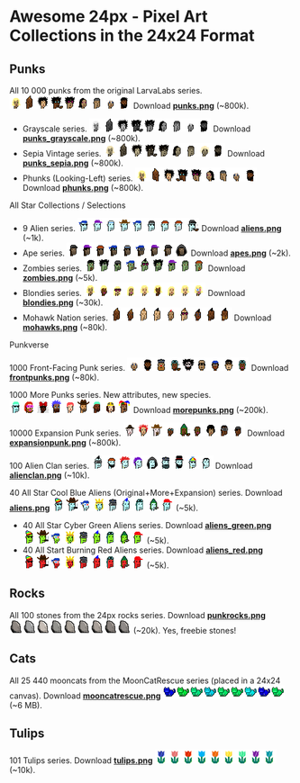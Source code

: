 

# Awesome 24px - Pixel Art Collections in the 24x24 Format


## Punks

All 10 000 punks from the original LarvaLabs series.  ![](i/punks-strip.png)    Download [**punks.png**](https://github.com/larvalabs/cryptopunks/blob/master/punks.png) (~800k).

- Grayscale series.  ![](i/punks_grayscale-strip.png) Download [**punks_grayscale.png**](https://github.com/cryptopunksnotdead/cryptopunks/blob/master/grayscale/i/punks_grayscale.png) (~800k).
- Sepia Vintage series.  ![](i/punks_sepia-strip.png)  Download [**punks_sepia.png**](https://github.com/cryptopunksnotdead/cryptopunks/blob/master/grayscale/i/punks_sepia.png) (~800k).
- Phunks (Looking-Left) series.   ![](i/phunks-strip.png)  Download [**phunks.png**](https://github.com/cryptopunksnotdead/programming-cryptopunks/blob/master/i/phunks.png) (~800k).

<!-- break -->

All Star Collections / Selections

- 9 Alien series.  ![](i/aliens-strip.png)   Download [**aliens.png**](https://github.com/cryptopunksnotdead/programming-cryptopunks/blob/master/i/aliens.png) (~1k).
- Ape series.   ![](i/apes-strip.png)   Download [**apes.png**](https://github.com/cryptopunksnotdead/programming-cryptopunks/blob/master/i/apes.png) (~2k).
- Zombies series.  ![](i/zombies-strip.png)    Download [**zombies.png**](https://github.com/cryptopunksnotdead/programming-cryptopunks/blob/master/i/zombies.png) (~5k).
- Blondies series.   ![](i/blondies-strip.png)   Download [**blondies.png**](https://github.com/cryptopunksnotdead/programming-cryptopunks/blob/master/i/blondies.png) (~30k).
- Mohawk Nation series.  ![](i/mohawks-strip.png)   Download [**mohawks.png**](https://github.com/cryptopunksnotdead/programming-cryptopunks/blob/master/i/mohawks.png) (~80k).

<!-- break -->

Punkverse

1000 Front-Facing Punk series.  ![](i/frontpunks-strip.png)    Download [**frontpunks.png**](https://github.com/cryptopunksnotdead/programming-cryptopunks/blob/master/i/frontpunks.png) (~80k).

1000 More Punks series. New attributes, new species.  ![](i/morepunks-strip.png)   Download [**morepunks.png**](https://github.com/cryptopunksnotdead/programming-cryptopunks/blob/master/i/morepunks.png) (~200k).

10000 Expansion Punk series.  ![](i/expansionpunks-strip.png)   Download [**expansionpunk.png**](https://expansionpunks.com/provenance/expansionpunks.png) (~800k).

100 Alien Clan series.  ![](i/alienclan-strip.png)   Download [**alienclan.png**](https://github.com/cryptopunksnotdead/programming-cryptopunks/blob/master/i/alienclan.png) (~10k).


40 All Star Cool Blue Aliens (Original+More+Expansion) series.  Download [**aliens.png**](https://github.com/cryptopunksnotdead/cryptopunks/blob/master/aliens/i/aliens-randomized.png)   ![](i/aliens_blue-strip.png)  (~5k).
- 40 All Star Cyber Green Aliens series.     Download [**aliens_green.png**](https://github.com/cryptopunksnotdead/cryptopunks/blob/master/aliens/i/aliens_green.png) ![](i/aliens_green-strip.png) (~5k).
- 40 All Start Burning Red Aliens series.    Download [**aliens_red.png**](https://github.com/cryptopunksnotdead/cryptopunks/blob/master/aliens/i/aliens_red.png) ![](i/aliens_red-strip.png)  (~5k).




## Rocks

All 100 stones from the 24px rocks series. Download  [**punkrocks.png**](https://github.com/cryptopunksnotdead/programming-cryptopunks/blob/master/i/punkrocks.png) ![](i/punkrocks-strip.png)   (~20k). Yes, freebie stones!


## Cats

All 25 440 mooncats from the MoonCatRescue series (placed in a 24x24 canvas). Download [**mooncatrescue.png**](https://github.com/cryptocopycats/awesome-mooncatrescue-bubble/blob/master/i/mooncatrescue.png)  ![](i/mooncatrescue-strip.png)  (~6 MB).



## Tulips

101 Tulips series. Download [**tulips.png**](i/tulips.png)  ![](i/tulips-strip.png)   (~10k).


